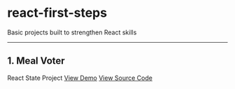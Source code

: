 # react-first-steps
Basic projects built to strengthen React skills

- - -

## 1. Meal Voter

React State Project
[View Demo]()
[View Source Code]()